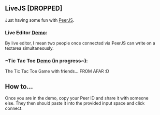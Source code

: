## LiveJS [DROPPED]
Just having some fun with [PeerJS](https://peerjs.com/). 

### Live Editor [Demo](https://dustindiazlopez.github.io/LiveJS/):
By live editor, I mean two people once connected via PeerJS can write on a textarea simultaneously.

### ~Tic Tac Toe [Demo](https://dustindiazlopez.github.io/LiveJS/tictactoe.html) (in progress~):
The Tic Tac Toe Game with friends... FROM AFAR :D

## How to...
Once you are in the demo, copy your Peer ID and share it with someone else. They then should paste it into the provided input space and click connect.
